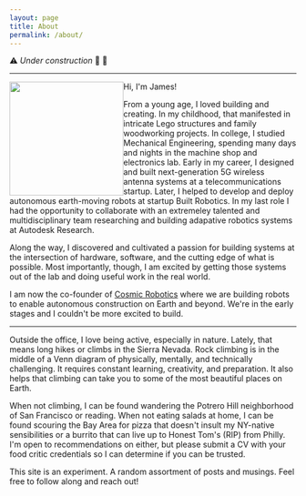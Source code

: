 ```yaml
---
layout: page
title: About
permalink: /about/
---
```


:warning: _Under construction_ :construction: :construction_worker:

***

<img style="float: left;" src="/assets/images/James_bw_resized.png" width="200">

Hi, I'm James!

From a young age, I loved building and creating. In my childhood, that manifested in
intricate Lego structures and family woodworking projects. In college, I studied
Mechanical Engineering, spending many days and nights in the machine shop and
electronics lab. Early in my career, I designed and built next-generation 5G wireless
antenna systems at a telecommunications startup. Later, I helped to develop and deploy 
autonomous earth-moving robots at startup Built Robotics. In my last role I had the opportunity
to collaborate with an extremeley talented and multidisciplinary team researching and building 
adapative robotics systems at Autodesk Research. 

Along the way, I discovered and cultivated a passion for building systems at the
intersection of hardware, software, and the cutting edge of what is possible. Most
importantly, though, I am excited by getting those systems out of the lab and doing
useful work in the real world.

I am now the co-founder of [Cosmic Robotics](https://www.cosmicrobotics.com/) where we are building 
robots to enable autonomous construction on Earth and beyond. We're in the early stages and I couldn't 
be more excited to build. 


***

Outside the office, I love being active, especially in nature. 
Lately, that means long hikes or climbs in the Sierra Nevada. 
Rock climbing is in the middle of a Venn diagram of physically, mentally, and technically challenging. 
It requires constant learning, creativity, and preparation. 
It also helps that climbing can take you to some of the most beautiful places on Earth.

When not climbing, I can be found wandering the Potrero Hill neighborhood of San
Francisco or reading. When not eating salads at home, I can be found scouring the Bay
Area for pizza that doesn't insult my NY-native sensibilities or a burrito that can live
up to Honest Tom's (RIP) from Philly. I'm open to recommendations on either, but please submit
a CV with your food critic credentials so I can determine if you can be trusted.

This site is an experiment. A random assortment of posts and musings. Feel free to
follow along and reach out!
